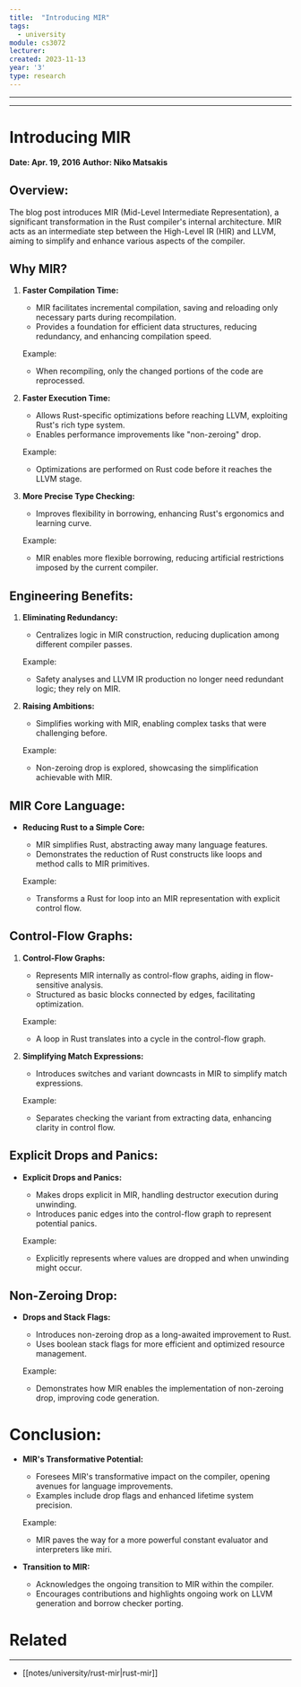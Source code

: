 ```yaml
---
title:  "Introducing MIR"
tags:
  - university
module: cs3072
lecturer:
created: 2023-11-13
year: '3'
type: research
---
```

---
---
# Introducing MIR

**Date: Apr. 19, 2016**
**Author: Niko Matsakis**

## Overview:
The blog post introduces MIR (Mid-Level Intermediate Representation), a significant transformation in the Rust compiler's internal architecture. MIR acts as an intermediate step between the High-Level IR (HIR) and LLVM, aiming to simplify and enhance various aspects of the compiler.

## Why MIR?
1. **Faster Compilation Time:**
   - MIR facilitates incremental compilation, saving and reloading only necessary parts during recompilation.
   - Provides a foundation for efficient data structures, reducing redundancy, and enhancing compilation speed.

   Example:
   - When recompiling, only the changed portions of the code are reprocessed.

2. **Faster Execution Time:**
   - Allows Rust-specific optimizations before reaching LLVM, exploiting Rust's rich type system.
   - Enables performance improvements like "non-zeroing" drop.

   Example:
   - Optimizations are performed on Rust code before it reaches the LLVM stage.

3. **More Precise Type Checking:**
   - Improves flexibility in borrowing, enhancing Rust's ergonomics and learning curve.

   Example:
   - MIR enables more flexible borrowing, reducing artificial restrictions imposed by the current compiler.

## Engineering Benefits:
1. **Eliminating Redundancy:**
   - Centralizes logic in MIR construction, reducing duplication among different compiler passes.

   Example:
   - Safety analyses and LLVM IR production no longer need redundant logic; they rely on MIR.

2. **Raising Ambitions:**
   - Simplifies working with MIR, enabling complex tasks that were challenging before.

   Example:
   - Non-zeroing drop is explored, showcasing the simplification achievable with MIR.

## MIR Core Language:
- **Reducing Rust to a Simple Core:**
  - MIR simplifies Rust, abstracting away many language features.
  - Demonstrates the reduction of Rust constructs like loops and method calls to MIR primitives.

   Example:
   - Transforms a Rust for loop into an MIR representation with explicit control flow.

## Control-Flow Graphs:
1. **Control-Flow Graphs:**
   - Represents MIR internally as control-flow graphs, aiding in flow-sensitive analysis.
   - Structured as basic blocks connected by edges, facilitating optimization.

   Example:
   - A loop in Rust translates into a cycle in the control-flow graph.

2. **Simplifying Match Expressions:**
   - Introduces switches and variant downcasts in MIR to simplify match expressions.

   Example:
   - Separates checking the variant from extracting data, enhancing clarity in control flow.

## Explicit Drops and Panics:
- **Explicit Drops and Panics:**
  - Makes drops explicit in MIR, handling destructor execution during unwinding.
  - Introduces panic edges into the control-flow graph to represent potential panics.

   Example:
   - Explicitly represents where values are dropped and when unwinding might occur.

## Non-Zeroing Drop:
- **Drops and Stack Flags:**
  - Introduces non-zeroing drop as a long-awaited improvement to Rust.
  - Uses boolean stack flags for more efficient and optimized resource management.

   Example:
   - Demonstrates how MIR enables the implementation of non-zeroing drop, improving code generation.

# Conclusion:
- **MIR's Transformative Potential:**
  - Foresees MIR's transformative impact on the compiler, opening avenues for language improvements.
  - Examples include drop flags and enhanced lifetime system precision.

   Example:
   - MIR paves the way for a more powerful constant evaluator and interpreters like miri.

- **Transition to MIR:**
  - Acknowledges the ongoing transition to MIR within the compiler.
  - Encourages contributions and highlights ongoing work on LLVM generation and borrow checker porting.

# Related
---
- [[notes/university/rust-mir|rust-mir]]
